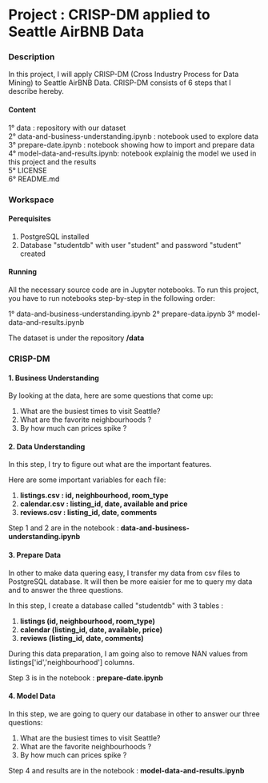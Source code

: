 # Project : CRISP-DM applied to Seattle AirBNB Data

### Description

In this project, I will apply CRISP-DM (Cross Industry Process for Data Mining) to Seattle AirBNB Data.
CRISP-DM consists of 6 steps that I describe hereby.

#### Content

1° data : repository with our dataset<br/>
2° data-and-business-understanding.ipynb : notebook used to explore data<br/>
3° prepare-date.ipynb : notebook showing how to import and prepare data<br/>
4° model-data-and-results.ipynb: notebook explainig the model we used in this project and the results<br/>
5° LICENSE<br/>
6° README.md<br/>

### Workspace

#### Perequisites 

1. PostgreSQL installed
2. Database "studentdb" with user "student" and password "student" created

#### Running

All the necessary source code are in Jupyter notebooks. To run this project, you have to run notebooks step-by-step in the following order:

1° data-and-business-understanding.ipynb
2° prepare-data.ipynb
3° model-data-and-results.ipynb

The dataset is under the repository <b>/data</b>

### CRISP-DM

#### 1. Business Understanding

By looking at the data, here are some questions that come up:

1. What are the busiest times to visit Seattle?
2. What are the favorite neighbourhoods ?
3. By how much can prices spike ? 

#### 2. Data Understanding

In this step, I try to figure out what are the important features.

Here are some important variables for each file:

1. <b>listings.csv : id, neighbourhood, room_type</b>
2. <b>calendar.csv : listing_id, date, available and price</b>
3. <b>reviews.csv : listing_id, date, comments</b>

Step 1 and 2 are in the notebook : <b>data-and-business-understanding.ipynb</b>

#### 3. Prepare Data

In other to make data quering easy, I transfer my data from csv files to PostgreSQL database. It will then be more eaisier for me to query my data and to answer the three questions.

In this step, I create a database called "studentdb" with 3 tables :

1. <b>listings (id, neighbourhood, room_type)</b>
2. <b>calendar (listing_id, date, available, price)</b>
3. <b>reviews (listing_id, date, comments)</b>

During this data preparation, I am going also to remove NAN values from listings['id','neighbourhood'] columns.

Step 3 is in the notebook : <b>prepare-date.ipynb</b>


#### 4. Model Data

In this step, we are going to query our database in other to answer our three questions:

1. What are the busiest times to visit Seattle?
2. What are the favorite neighbourhoods ?
3. By how much can prices spike ? 


Step 4 and results are in the notebook : <b>model-data-and-results.ipynb</b>







